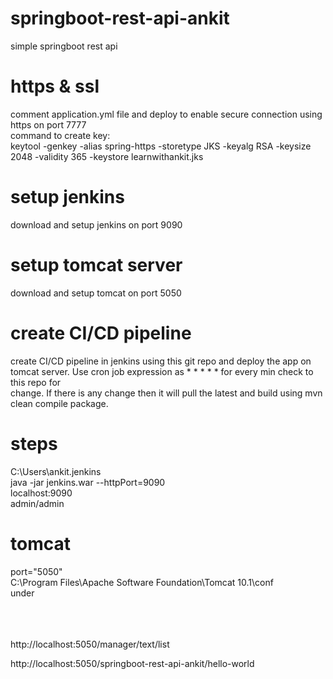 # springboot-rest-api-ankit
 simple springboot rest api
 
# https & ssl
 comment application.yml file and deploy to enable secure connection using https on port 7777  
 command to create key:  
 keytool -genkey -alias spring-https -storetype JKS -keyalg RSA -keysize 2048 -validity 365 -keystore learnwithankit.jks  

# setup jenkins
 download and setup jenkins on port 9090

# setup tomcat server
 download and setup tomcat on port 5050

# create CI/CD pipeline
 create CI/CD pipeline in jenkins using this git repo and deploy the app on tomcat server. Use cron job expression as * * * * * for every min check to this repo for  
 change. If there is any change then it will pull the latest and build using mvn clean compile package. 

 # steps
C:\Users\ankit\.jenkins  
java -jar jenkins.war --httpPort=9090  
localhost:9090  
admin/admin   

# tomcat  
port="5050"  
C:\Program Files\Apache Software Foundation\Tomcat 10.1\conf  
under  
<tomcat-users>  
	<role rolename="manager-gui" />  
	<role rolename="manager-script" />  
<user username="admin" password="admin" roles="manager-gui,manager-script" />  

http://localhost:5050/manager/text/list

http://localhost:5050/springboot-rest-api-ankit/hello-world

